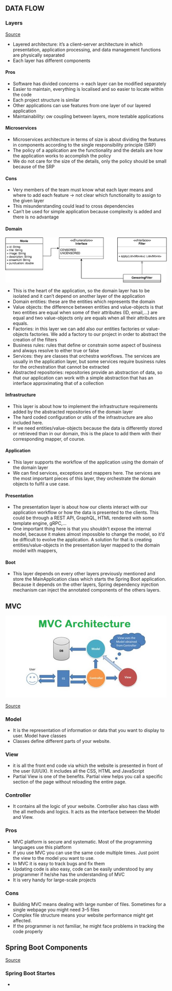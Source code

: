 ## DATA FLOW

### Layers

[Source](https://medium.com/@RogelioOrts/layered-architecture-spring-boot-af7dc071d2b5)
* Layered architecture: it’s a client–server architecture in which presentation, application processing, and data management functions are physically separated
* Each layer has different components
#### Pros
* Software has divided concerns -> each layer can be modified separately
* Easier to maintain, everything is localised and so easier to locate within the code
* Each project structure is similar
* Other applications can use features from one layer of our layered application
* Maintainability: ow coupling between layers, more testable applications

#### Microservices

* Microservices architecture in terms of size is about dividing the features in components according to the single responsibility principle (SRP)
* The policy of a application are the functionality and the details are how the application works to accomplish the policy
* We do not care for the size of the details, only the policy should be small because of the SRP

#### Cons
* Very members of the team must know what each layer means and where to add each feature -> not clear which functionality to assign to the given layer
* This misunderstanding could lead to cross dependencies
* Can’t be used for simple application because complexity is added and there is no advantage

#### Domain
![alt text](https://github.com/Gilthanas122/hello-world/blob/master/src/main/java/images/imagesforreadme/domain.jpeg "Logo Title Text 1")
* This is the heart of the application, so the domain layer has to be isolated and it can’t depend on another layer of the application
* Domain entities: these are the entities which represents the domain
* Value objects: the difference between entities and value-objects is that two entities are equal when some of their attributes (ID, email,…) are equal and two value-objects only are equals when all their attributes are equals. 
* Factories: in this layer we can add also our entities factories or value-objects factories. We add a factory to our project in order to abstract the creation of the filters
* Business rules: rules that define or constrain some aspect of business and always resolve to either true or false
* Services: they are classes that orchestra workflows. The services are usually in the application layer, but some services require business rules for the orchestration that cannot be extracted
* Abstracted repositories: repositories provide an abstraction of data, so that our application can work with a simple abstraction that has an interface approximating that of a collection

#### Infrastructure
* This layer is about how to implement the infrastructure requirements added by the abstracted repositories of the domain layer
* The hard coded configuration or utils of the infrastructure are also included here.
* If we need entities/value-objects because the data is differently stored or retrieved than in our domain, this is the place to add them with their corresponding mapper, of course.

#### Application
* This layer supports the workflow of the application using the domain of the domain layer
* We can find services, exceptions and mappers here. The services are the most important pieces of this layer, they orchestrate the domain objects to fulfil a use case. 

#### Presentation
* The presentation layer is about how our clients interact with our application workflow or how the data is presented to the clients. This could be through a REST API, GraphQL, HTML rendered with some template engine, gRPC,… 
* One important thing here is that you shouldn’t expose the internal model, because it makes almost impossible to change the model, so it’d be difficult to evolve the application. A solution for that is creating entities/value-objects in the presentation layer mapped to the domain model with mappers, 

#### Boot
* This layer depends on every other layers previously mentioned and store the MainApplication class which starts the Spring Boot application. Because it depends on the other layers, Spring dependency injection mechanism can inject the annotated components of the others layers.


## MVC
![alt text](https://github.com/Gilthanas122/hello-world/blob/master/src/main/java/images/imagesforreadme/mvc.jpg "Logo Title Text 1")

[Source](https://medium.com/datadriveninvestor/model-view-controller-mvc-75bcb0103d66)

### Model
* It is the representation of information or data that you want to display to user. Model have classes 
* Classes define different parts of your website.

### View
* it is all the front end code via which the website is presented in front of the user (UI/UX). It includes all the CSS, HTML and JavaScript
* Partial View is one of the benefits. Partial view helps you call a specific section of the page without reloading the entire page.

### Controller
* It contains all the logic of your website. Controller also has class with the all methods and logics. It acts as the interface between the Model and View. 

### Pros
* MVC platform is secure and systematic. Most of the programming languages use this platform
* If you use MVC you can use the same code multiple times. Just point the view to the model you want to use.
* In MVC it is easy to track bugs and fix them
* Updating code is also easy, code can be easily understood by any programmer if he/she has the understanding of MVC
* It is very handy for large-scale projects

### Cons
* Building MVC means dealing with large number of files. Sometimes for a single webpage you might need 3–5 files
* Complex file structure means your website performance might get affected.
* If the programmer is not familiar, he might face problems in tracking the code properly

## Spring Boot Components
[Source](https://www.journaldev.com/7989/key-components-and-internals-of-spring-boot-framework)
### Spring Boot Startes
* 
